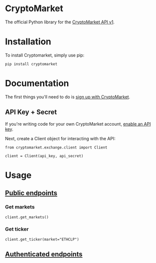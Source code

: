# CryptoMarket
The official Python library for the [CryptoMarket API v1](https://developers.cryptomkt.com).

# Installation
To install Cryptomarket, simply use pip:
```
pip install cryptomarket
```
# Documentation

The first things you'll need to do is [sign up with CryptoMarket](https://www.cryptomkt.com/account/register).

## API Key + Secret
If you're writing code for your own CryptoMarket account, [enable an API key](https://www.cryptomkt.com/account2#api_tab).

Next, create a Client object for interacting with the API:

```
from cryptomarket.exchange.client import Client

client = Client(api_key, api_secret)
```

# Usage

## [Public endpoints](https://developers.cryptomkt.com/es/#endpoints-publicos)

### Get markets
```
client.get_markets()
```
### Get ticker
```
client.get_ticker(market="ETHCLP")
```
## [Authenticated endpoints](https://developers.cryptomkt.com/es/#endpoints-publicos)
